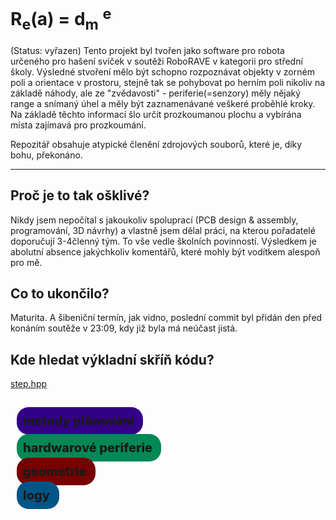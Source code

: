 # R<sub>e</sub>(a) = d<sub>m</sub> <sup>e</sup>
(Status: vyřazen)
Tento projekt byl tvořen jako software pro robota určeného pro hašení svíček v 
soutěži RoboRAVE v kategorii pro střední školy.
Výsledné stvoření mělo být schopno rozpoznávat objekty v zorném poli a 
orientace v prostoru, stejně tak se pohybovat po herním poli nikoliv na základě náhody,
ale ze "zvědavosti" - periferie(=senzory) měly nějaký range a snímaný úhel a měly být zaznamenávané
veškeré proběhlé kroky. Na základě těchto informací šlo určit prozkoumanou plochu a vybírána místa zajímavá pro prozkoumání.

Repozitář obsahuje atypické členění zdrojových souborů, které je, díky bohu, překonáno.

---
## Proč je to tak ošklivé?
Nikdy jsem nepočítal s jakoukoliv spoluprací (PCB design & assembly, programování, 3D návrhy) a vlastně jsem dělal práci, na kterou pořadatelé doporučují 3-4členný tým. To vše vedle školních povinností. Výsledkem je abolutní absence jakýchkoliv komentářů, které mohly být vodítkem alespoň pro mě.

## Co to ukončilo?
Maturita. A šibeniční termín, jak vidno, poslední commit byl přidán den před konáním soutěže v 23:09, kdy již byla má neúčast jistá.

## Kde hledat výkladní skříň kódu?
[step.hpp](./utils/planners/planner/step.hpp)

<a style="padding:0.5em; text-decoration:none; margin:0.5em; border-radius:0.95em; background-color:#308; font-size: 20px; font-weight:800;" href=./utils/planners/planner/plans/metody_planovani.md>metody plánování </a> 
=======

<a style="padding:0.5em; text-decoration:none; margin:0.5em; border-radius:0.95em; background-color:#085; font-size: 20px; font-weight:800;" href=./utils/planners/planner/plans/metody_planovani.md>hardwarové periferie </a> 

 <a style="padding:0.5em; text-decoration:none; margin:0.5em; border-radius:0.95em; background-color:#700; font-size: 20px; font-weight:800;" href=./utils/planners/planner/plans/metody_planovani.md>geometrie </a> 

 <a style="padding:0.5em; text-decoration:none; margin:0.5em; border-radius:0.95em; background-color:#058; font-size: 20px; font-weight:800;" href=./utils/planners/planner/plans/metody_planovani.md>logy </a>
